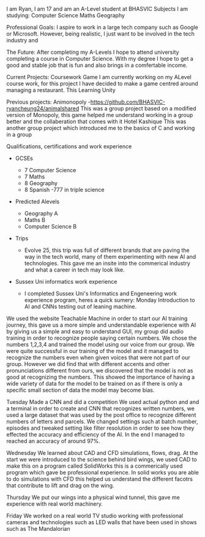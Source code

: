 I am Ryan, I am 17 and am an A-Level student at BHASVIC
Subjects I am studying:
Computer Science
Maths
Geography

Professional Goals:
I aspire to work in a large tech company such as Google or Microsoft. However, being realistic, I just want to be involved in the tech industry and 
  

The Future:
  After completing my A-Levels I hope to attend university completing a course in Computer Science. With my degree I hope to get a good and stable job that is fun and also brings in a comfertable income.

Current Projects:
  Coursework Game
    I am currently working on my ALevel course work, for this project I have decided to make a game centred around managing a restaurant. This 
  Learning Unity

Previous projects:
  Animonopoly -https://github.com/BHASVIC-ryancheung24/animalshared
    This was a group project based on a modified version of Monopoly, this game helped me understand working in a group better and the collaberation that comes with it 
  Hotel Kashique
    This was another group project which introduced me to the basics of C and working in a group

    



Qualifications, certifications and work experience
  - GCSEs
       - 7 Computer Science
       - 7 Maths
       - 8 Geography
       - 8 Spanish
       -777 in triple science
         
  - Predicted Alevels
       - Geography A
       - Maths B
       - Computer Science B
  - Trips
       - Evolve 25, this trip was full of different brands that are paving the way in the tech world, many of them experimenting with new AI and technologies. This gave me an insite into the commerical industry and what a career in tech may look like.    
  
  - Sussex Uni informatics work experience
     - I completed Sussex Uni's Informatics and Engeneering work experience program, heres a quick sumery:
 Monday 
Introduction to AI and CNNs testing out of leaning machine.

We used the website Teachable Machine in order to start our AI training journey, this gave us a more simple and understandable experience with AI by  giving us a simple and easy to understand GUI, my group did audio training in order to recognize people saying certain numbers. We chose the numbers 1,2,3,4 and trained the model using our voice from our group. We were quite successful in our training of the model and it managed to recognize the numbers even when given voices that were not part of our group. However we did find that with different accents and other pronunciations different from ours, we discovered that the model is not as good at recognizing the numbers. This showed the importance of having a wide variety of data for the model to be trained on as if there is only a specific small section of data the model may become bias. 


Tuesday
Made a CNN and did a competition 
We used actual python and and a terminal in order to create and CNN that recognizes written numbers, we used a large dataset that was used by the post office to recognize different numbers of letters and parcels. We changed settings such at batch number, episodes and tweaked setting like filter resolution in order to see how they effected the accuracy and efficiency of the AI. In the end I managed to reached an accuracy of around 97%.

Wednesday 
We learned about CAD and CFD simulations, flows, drag.
At the start we were introduced to the science behind bird wings, we used CAD to make this on a program called SolidWorks this is a commerically used program which gave be professional experience.
In solid works you are able to do simulations with CFD this helped us understand the different facotrs that contribute to lift and drag on the wing.

Thursday
We put our wings into a physical wind tunnel, this gave me experience with real world machinery.

Friday
We worked on a real world TV studio working with professional cameras and technologies such as LED walls that have been used in shows such as The Mandalorian

    

<!--
**BHASVIC-ryancheung24/BHASVIC-ryancheung24** is a ✨ _special_ ✨ repository because its `README.md` (this file) appears on your GitHub profile.

Here are some ideas to get you started:

- 🔭 I’m currently working on ...
- 🌱 I’m currently learning ...
- 👯 I’m looking to collaborate on ...
- 🤔 I’m looking for help with ...
- 💬 Ask me about ...
- 📫 How to reach me: ...
- 😄 Pronouns: ...
- ⚡ Fun fact: ...
-->

